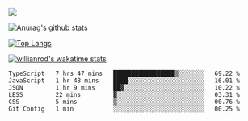 ![](https://blog-img-1252233196.cos.ap-guangzhou.myqcloud.com/github-home.png)
     
[![Anurag's github stats](https://github-readme-stats.vercel.app/api?username=BB-Code&count_private=true&show_icons=true)](https://github.com/BB-Code/github-readme-stats)

[![Top Langs](https://github-readme-stats.vercel.app/api/top-langs/?username=BB-Code&layout=compact)](https://github.com/BB-Code/github-readme-stats)

[![willianrod's wakatime stats](https://github-readme-stats.vercel.app/api/wakatime?username=bobocode&layout=compact)](https://github.com/BB-Code/github-readme-stats)

<!--
**BB-Code/BB-Code** is a ✨ _special_ ✨ repository because its `README.md` (this file) appears on your GitHub profile.

Here are some ideas to get you started:

- 🔭 I’m currently working on ...
- 🌱 I’m currently learning ...
- 👯 I’m looking to collaborate on ...
- 🤔 I’m looking for help with ...
- 💬 Ask me about ...
- 📫 How to reach me: ...
- 😄 Pronouns: ...
- ⚡ Fun fact: ...
-->

<!--START_SECTION:waka-->

```text
TypeScript   7 hrs 47 mins   █████████████████▒░░░░░░░   69.22 %
JavaScript   1 hr 48 mins    ████░░░░░░░░░░░░░░░░░░░░░   16.01 %
JSON         1 hr 9 mins     ██▓░░░░░░░░░░░░░░░░░░░░░░   10.22 %
LESS         22 mins         ▓░░░░░░░░░░░░░░░░░░░░░░░░   03.31 %
CSS          5 mins          ▒░░░░░░░░░░░░░░░░░░░░░░░░   00.76 %
Git Config   1 min           ░░░░░░░░░░░░░░░░░░░░░░░░░   00.25 %
```

<!--END_SECTION:waka-->



